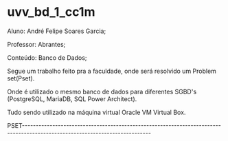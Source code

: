 # uvv_bd_1_cc1m
Aluno: André Felipe Soares Garcia;

Professor: Abrantes;

Conteúdo: Banco de Dados;

Segue um trabalho feito pra a faculdade, onde será resolvido um Problem set(Pset).

Onde é utilizado o mesmo banco de dados para diferentes SGBD's (PostgreSQL, MariaDB, SQL Power Architect).

Tudo sendo utilizado na máquina virtual Oracle VM Virtual Box.

PSET----------------------------------------------------------------------------------------------------------------------------
